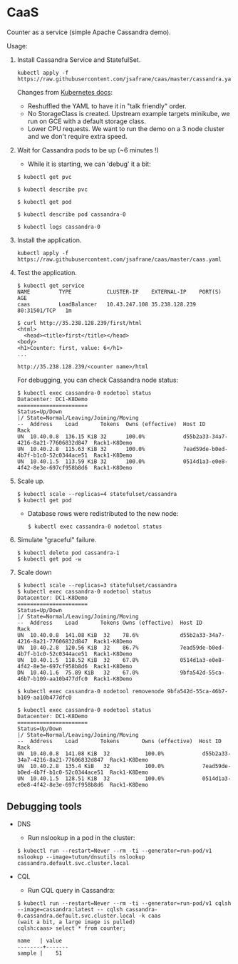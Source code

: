 # CaaS
Counter as a service (simple Apache Cassandra demo).

Usage:

1. Install Cassandra Service and StatefulSet.
    ```
    kubectl apply -f https://raw.githubusercontent.com/jsafrane/caas/master/cassandra.yaml
    ```
    
    Changes from [Kubernetes docs](https://kubernetes.io/docs/tutorials/stateful-application/cassandra/):
    * Reshuffled the YAML to have it in "talk friendly" order.
    * No StorageClass is created. Upstream example targets minikube, we run on GCE with a default storage class.
    * Lower CPU requests. We want to run the demo on a 3 node cluster and we don't require extra speed.

2. Wait for Cassandra pods to be up (~6 minutes !)
   * While it is starting, we can 'debug' it a bit:
   
    ```
    $ kubectl get pvc

    $ kubectl describe pvc

    $ kubectl get pod
    
    $ kubectl describe pod cassandra-0
    
    $ kubectl logs cassandra-0
    ```

4. Install the application.
    ```
    kubectl apply -f https://raw.githubusercontent.com/jsafrane/caas/master/caas.yaml
    ```

5. Test the application.

    ```
    $ kubectl get service
    NAME         TYPE           CLUSTER-IP    EXTERNAL-IP    PORT(S)        AGE
    caas         LoadBalancer   10.43.247.108 35.238.128.239 80:31501/TCP   1m

    $ curl http://35.238.128.239/first/html
    <html>
      <head><title>first</title></head>
    <body>
    <h1>Counter: first, value: 6</h1>
    ...
    ```

    `http://35.238.128.239/<counter name>/html`

    For debugging, you can check Cassandra node status:
    ```
    $ kubectl exec cassandra-0 nodetool status
    Datacenter: DC1-K8Demo
    ======================
    Status=Up/Down
    |/ State=Normal/Leaving/Joining/Moving
    --  Address    Load       Tokens  Owns (effective)  Host ID                               Rack
    UN  10.40.0.8  136.15 KiB 32      100.0%            d55b2a33-34a7-4216-8a21-77606832d847  Rack1-K8Demo
    UN  10.40.2.8  115.63 KiB 32      100.0%            7ead59de-b0ed-4b7f-b1c0-52c0344ace51  Rack1-K8Demo
    UN  10.40.1.5  113.59 KiB 32      100.0%            0514d1a3-e0e8-4f42-8e3e-697cf958b8d6  Rack1-K8Demo
    ```

6. Scale up.
    ```
    $ kubectl scale --replicas=4 statefulset/cassandra
    $ kubectl get pod
    ```
    * Database rows were redistributed to the new node:
        ```
        $ kubectl exec cassandra-0 nodetool status
        ```

7. Simulate "graceful" failure.
    ```
    $ kubectl delete pod cassandra-1
    $ kubectl get pod -w
    ```

8. Scale down
    ```
    $ kubectl scale --replicas=3 statefulset/cassandra
    $ kubectl exec cassandra-0 nodetool status
    Datacenter: DC1-K8Demo
    ======================
    Status=Up/Down
    |/ State=Normal/Leaving/Joining/Moving
    --  Address    Load       Tokens Owns (effective)  Host ID                               Rack
    UN  10.40.0.8  141.08 KiB  32    78.6%             d55b2a33-34a7-4216-8a21-77606832d847  Rack1-K8Demo
    UN  10.40.2.8  120.56 KiB  32    86.7%             7ead59de-b0ed-4b7f-b1c0-52c0344ace51  Rack1-K8Demo
    UN  10.40.1.5  118.52 KiB  32    67.8%             0514d1a3-e0e8-4f42-8e3e-697cf958b8d6  Rack1-K8Demo
    DN  10.40.1.6  75.89 KiB   32    67.0%             9bfa542d-55ca-46b7-b109-aa10b477dfc0  Rack1-K8Demo
    
    $ kubectl exec cassandra-0 nodetool removenode 9bfa542d-55ca-46b7-b109-aa10b477dfc0
    
    $ kubectl exec cassandra-0 nodetool status
    Datacenter: DC1-K8Demo
    ======================
    Status=Up/Down
    |/ State=Normal/Leaving/Joining/Moving
    --  Address    Load       Tokens       Owns (effective)  Host ID                               Rack
    UN  10.40.0.8  141.08 KiB  32           100.0%            d55b2a33-34a7-4216-8a21-77606832d847  Rack1-K8Demo
    UN  10.40.2.8  135.4 KiB   32           100.0%            7ead59de-b0ed-4b7f-b1c0-52c0344ace51  Rack1-K8Demo
    UN  10.40.1.5  128.51 KiB  32           100.0%            0514d1a3-e0e8-4f42-8e3e-697cf958b8d6  Rack1-K8Demo
    ```

## Debugging tools

* DNS
    * Run nslookup in a pod in the cluster:
    ```shell
    $ kubectl run --restart=Never --rm -ti --generator=run-pod/v1 nslookup --image=tutum/dnsutils nslookup cassandra.default.svc.cluster.local   
    ```

* CQL
    * Run CQL query in Cassandra:
    ```shell
    $ kubectl run --restart=Never --rm -ti --generator=run-pod/v1 cqlsh --image=cassandra:latest -- cqlsh cassandra-0.cassandra.default.svc.cluster.local -k caas
    (wait a bit, a large image is pulled)
    cqlsh:caas> select * from counter;
    
    name   | value
    --------+-------
    sample |    51
